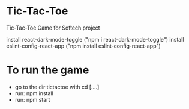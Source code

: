 # Tic-Tac-Toe
Tic-Tac-Toe Game for Softech project

install react-dark-mode-toggle ("npm i react-dark-mode-toggle")
install eslint-config-react-app ("npm install eslint-config-react-app")

# To run the game
- go to the dir tictactoe with cd [..\..]  
- run: npm install  
- run: npm start
